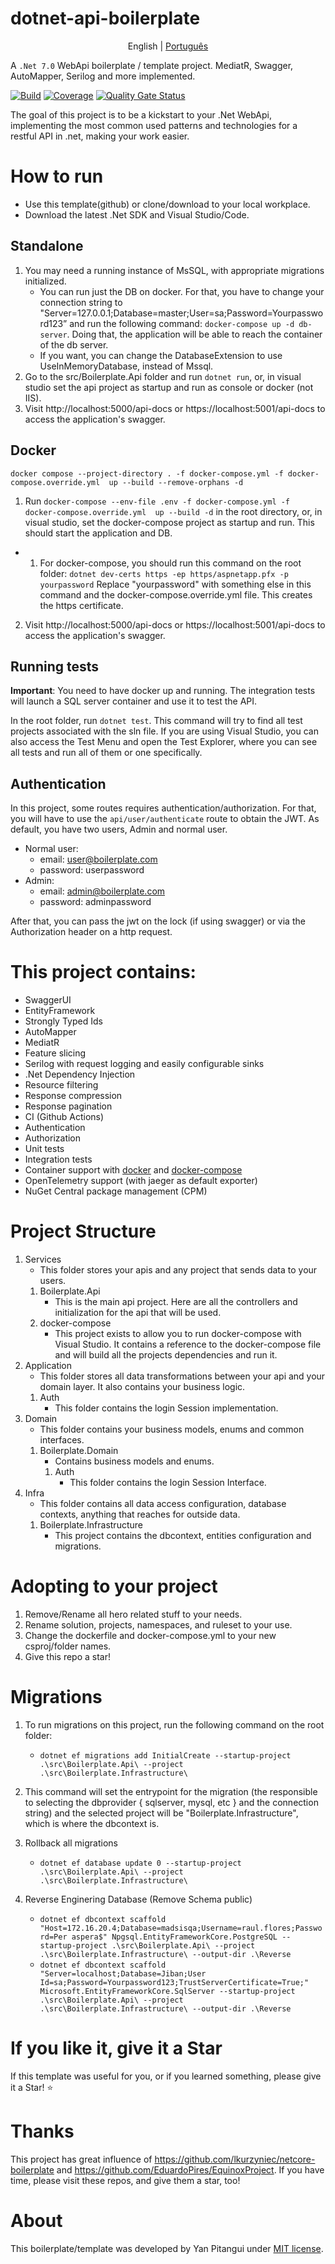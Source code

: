 # dotnet-api-boilerplate
<p align="center">
  <span>English</span> |
  <a href="https://github.com/yanpitangui/dotnet-api-boilerplate/tree/main/translations/pt-br/README.md">Português</a>
</p>

A ``.Net 7.0`` WebApi boilerplate / template project. MediatR, Swagger, AutoMapper, Serilog and more implemented. 

[![Build](https://github.com/yanpitangui/dotnet-api-boilerplate/actions/workflows/build.yml/badge.svg)](https://github.com/yanpitangui/dotnet-api-boilerplate/actions/workflows/build.yml)
[![Coverage](https://sonarcloud.io/api/project_badges/measure?project=yanpitangui_dotnet-api-boilerplate&metric=coverage)](https://sonarcloud.io/dashboard?id=yanpitangui_dotnet-api-boilerplate)
[![Quality Gate Status](https://sonarcloud.io/api/project_badges/measure?project=yanpitangui_dotnet-api-boilerplate&metric=alert_status)](https://sonarcloud.io/dashboard?id=yanpitangui_dotnet-api-boilerplate)

The goal of this project is to be a kickstart to your .Net WebApi, implementing the most common used patterns
and technologies for a restful API in .net, making your work easier.

# How to run
- Use this template(github) or clone/download to your local workplace.
- Download the latest .Net SDK and Visual Studio/Code.

## Standalone
1. You may need a running instance of MsSQL, with appropriate migrations initialized.
	- You can run just the DB on docker. For that, you have to change your connection string to "Server=127.0.0.1;Database=master;User=sa;Password=Yourpassword123” and run the following command: ``docker-compose up -d db-server``. Doing that, the application will be able to reach the container of the db server.
	- If you want, you can change the DatabaseExtension to use UseInMemoryDatabase, instead of Mssql.
2. Go to the src/Boilerplate.Api folder and run ``dotnet run``, or, in visual studio set the api project as startup and run as console or docker (not IIS).
3. Visit http://localhost:5000/api-docs or https://localhost:5001/api-docs to access the application's swagger.

## Docker
``docker compose --project-directory . -f docker-compose.yml -f docker-compose.override.yml  up --build --remove-orphans -d``
1. Run ``docker-compose --env-file .env -f docker-compose.yml -f docker-compose.override.yml  up --build -d`` in 
the root directory, or, in visual studio, set the docker-compose project as startup and run. This should start the application and DB.
 - 1. For docker-compose, you should run this command on the root folder: ``dotnet dev-certs https -ep https/aspnetapp.pfx -p yourpassword``
		Replace "yourpassword" with something else in this command and the docker-compose.override.yml file.
This creates the https certificate.
2. Visit http://localhost:5000/api-docs or https://localhost:5001/api-docs to access the application's swagger.

## Running tests
**Important**: You need to have docker up and running. The integration tests will launch a SQL server container and use it to test the API.

In the root folder, run ``dotnet test``. This command will try to find all test projects associated with the sln file.
If you are using Visual Studio, you can also access the Test Menu and open the Test Explorer, where you can see all tests and run all of them or one specifically. 

## Authentication
In this project, some routes requires authentication/authorization. For that, you will have to use the ``api/user/authenticate`` route to obtain the JWT.
As default, you have two users, Admin and normal user.
- Normal user: 
	- email: user@boilerplate.com
	- password: userpassword
- Admin:
	- email: admin@boilerplate.com
	- password: adminpassword

After that, you can pass the jwt on the lock (if using swagger) or via the Authorization header on a http request.

# This project contains:
- SwaggerUI
- EntityFramework
- Strongly Typed Ids
- AutoMapper
- MediatR
- Feature slicing
- Serilog with request logging and easily configurable sinks
- .Net Dependency Injection
- Resource filtering
- Response compression
- Response pagination
- CI (Github Actions)
- Authentication
- Authorization
- Unit tests
- Integration tests
- Container support with [docker](src/Boilerplate.Api/dockerfile) and [docker-compose](docker-compose.yml)
- OpenTelemetry support (with jaeger as default exporter)
- NuGet Central package management (CPM)

# Project Structure
1. Services
	- This folder stores your apis and any project that sends data to your users.
	1. Boilerplate.Api
		- This is the main api project. Here are all the controllers and initialization for the api that will be used.
	2. docker-compose
		- This project exists to allow you to run docker-compose with Visual Studio. It contains a reference to the docker-compose file and will build all the projects dependencies and run it.
2. Application
	-  This folder stores all data transformations between your api and your domain layer. It also contains your business logic.
	1. Auth
		- This folder contains the login Session implementation.
3. Domain
	- This folder contains your business models, enums and common interfaces.
	1. Boilerplate.Domain
		- Contains business models and enums.
		1. Auth
			- This folder contains the login Session Interface.
4. Infra
	- This folder contains all data access configuration, database contexts, anything that reaches for outside data.
	1. Boilerplate.Infrastructure
		- This project contains the dbcontext, entities configuration and migrations.


# Adopting to your project
1. Remove/Rename all hero related stuff to your needs.
2. Rename solution, projects, namespaces, and ruleset to your use.
3. Change the dockerfile and docker-compose.yml to your new csproj/folder names.
3. Give this repo a star!

# Migrations
1. To run migrations on this project, run the following command on the root folder: 
	- ``dotnet ef migrations add InitialCreate --startup-project .\src\Boilerplate.Api\ --project .\src\Boilerplate.Infrastructure\``


2. This command will set the entrypoint for the migration (the responsible to selecting the dbprovider { sqlserver, mysql, etc } and the connection string) and the selected project will be "Boilerplate.Infrastructure", which is where the dbcontext is.

3. Rollback all migrations
	- ``dotnet ef database update 0 --startup-project .\src\Boilerplate.Api\ --project .\src\Boilerplate.Infrastructure\``
	
4. Reverse Enginering Database (Remove Schema public)
	- `` dotnet ef dbcontext scaffold "Host=172.16.20.4;Database=madsisqa;Username=raul.flores;Password=Per aspera$" Npgsql.EntityFrameworkCore.PostgreSQL --startup-project .\src\Boilerplate.Api\ --project .\src\Boilerplate.Infrastructure\ --output-dir .\Reverse ``
	- `` dotnet ef dbcontext scaffold "Server=localhost;Database=Jiban;User Id=sa;Password=Yourpassword123;TrustServerCertificate=True;" Microsoft.EntityFrameworkCore.SqlServer --startup-project .\src\Boilerplate.Api\ --project .\src\Boilerplate.Infrastructure\ --output-dir .\Reverse ``
# If you like it, give it a Star
If this template was useful for you, or if you learned something, please give it a Star! :star:

# Thanks
This project has great influence of https://github.com/lkurzyniec/netcore-boilerplate and https://github.com/EduardoPires/EquinoxProject. If you have time, please visit these repos, and give them a star, too!

# About
This boilerplate/template was developed by Yan Pitangui under [MIT license](LICENSE).
